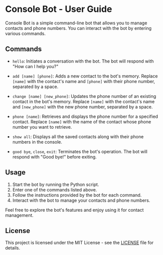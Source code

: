 # Console Bot - User Guide

Console Bot is a simple command-line bot that allows you to manage contacts and phone numbers. You can interact with the bot by entering various commands.

## Commands

- `hello`: Initiates a conversation with the bot. The bot will respond with "How can I help you?"

- `add [name] [phone]`: Adds a new contact to the bot's memory. Replace `[name]` with the contact's name and `[phone]` with their phone number, separated by a space.

- `change [name] [new_phone]`: Updates the phone number of an existing contact in the bot's memory. Replace `[name]` with the contact's name and `[new_phone]` with the new phone number, separated by a space.

- `phone [name]`: Retrieves and displays the phone number for a specified contact. Replace `[name]` with the name of the contact whose phone number you want to retrieve.

- `show all`: Displays all the saved contacts along with their phone numbers in the console.

- `good bye`, `close`, `exit`: Terminates the bot's operation. The bot will respond with "Good bye!" before exiting.

## Usage

1. Start the bot by running the Python script.
2. Enter one of the commands listed above.
3. Follow the instructions provided by the bot for each command.
4. Interact with the bot to manage your contacts and phone numbers.

Feel free to explore the bot's features and enjoy using it for contact management.

## License

This project is licensed under the MIT License - see the [LICENSE](LICENSE) file for details.
